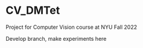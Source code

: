 # CV_DMTet
Project for Computer Vision course at NYU Fall 2022


Develop branch, make experiments here
